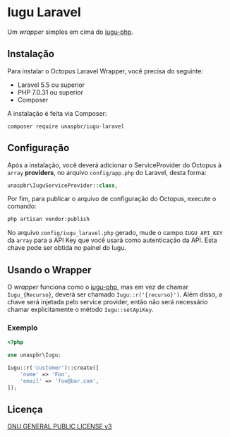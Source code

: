 # Iugu Laravel

Um *wrapper* simples em cima do [iugu-php](https://github.com/iugu/iugu-php).


## Instalação

Para instalar o Octopus Laravel Wrapper, você precisa do seguinte:
 - Laravel 5.5 ou superior
 - PHP 7.0.31 ou superior
 - Composer

A instalação é feita via Composer:
```
composer require unaspbr/iugu-laravel
```

## Configuração

Após a instalação, você deverá adicionar o ServiceProvider do Octopus à `array` **providers**, no arquivo `config/app.php` do Laravel, desta forma:

```php
unaspbr\IuguServiceProvider::class,
```

Por fim, para publicar o arquivo de configuração do Octopus, execute o comando:

 ```php 
 php artisan vendor:publish
 ```

No arquivo `config/iugu_laravel.php` gerado, mude o campo `IUGU_API_KEY` da `array` para a API Key que você usará como autenticação da API. Esta chave pode ser obtida no painel do Iugu.


## Usando o Wrapper

O *wrapper* funciona como o [iugu-php](https://github.com/iugu/iugu-php), mas em vez de chamar `Iugu_{Recurso}`, deverá ser chamado `Iugu::r('{recurso}')`. Além disso, a chave será injetada pelo service provider, então não será necessário chamar explicitamente o método `Iugu::setApiKey`.

### Exemplo
```php
<?php

use unaspbr\Iugu;

Iugu::r('customer')::create([
	'nome' => 'Foo',
	'email' => 'foo@bar.com',
]);
```

## Licença

[GNU GENERAL PUBLIC LICENSE v3](https://www.gnu.org/licenses/gpl-3.0.pt-br.html)

